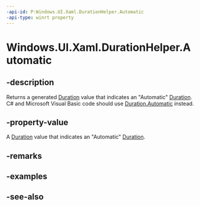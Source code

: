 ```yaml
---
-api-id: P:Windows.UI.Xaml.DurationHelper.Automatic
-api-type: winrt property
---
```


<!-- Property syntax
public Windows.UI.Xaml.Duration Automatic { get; }
-->

# Windows.UI.Xaml.DurationHelper.Automatic

## -description

 Returns a generated [Duration](duration.md) value that indicates an "Automatic" [Duration](duration.md). C# and Microsoft Visual Basic code should use [Duration.Automatic](/dotnet/api/windows.ui.xaml.duration.automatic?view=dotnet-uwp-10.0&preserve-view=true) instead.



## -property-value

A [Duration](duration.md) value that indicates an "Automatic" [Duration](duration.md).

## -remarks

## -examples

## -see-also
